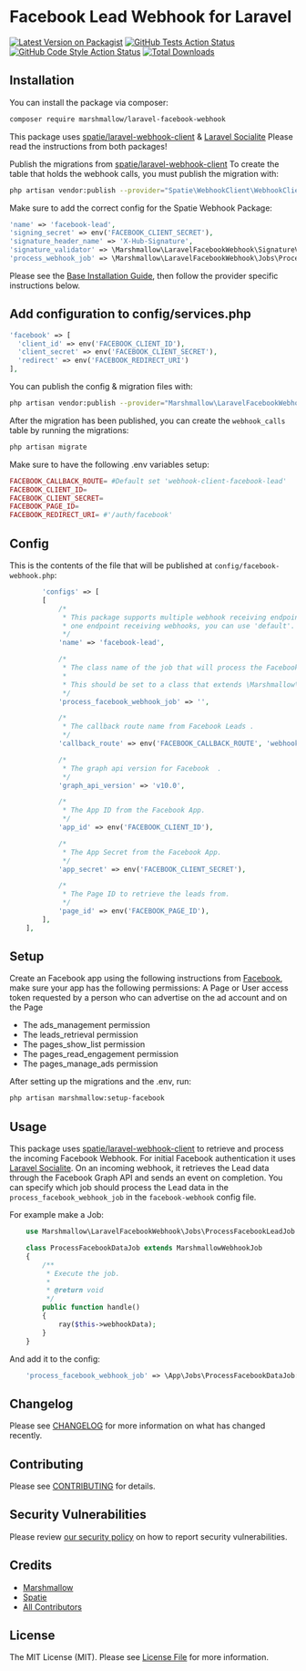 # Facebook Lead Webhook for Laravel

[![Latest Version on Packagist](https://img.shields.io/packagist/v/marshmallow/laravel-facebook-webhook.svg?style=flat-square)](https://packagist.org/packages/marshmallow/laravel-facebook-webhook)
[![GitHub Tests Action Status](https://img.shields.io/github/workflow/status/marshmallow-packages/laravel-facebook-webhook/run-tests?label=tests)](https://github.com/marshmallow-packages/laravel-facebook-webhook/actions?query=workflow%3Arun-tests+branch%3Amaster)
[![GitHub Code Style Action Status](https://img.shields.io/github/workflow/status/marshmallow-packages/laravel-facebook-webhook/Check%20&%20fix%20styling?label=code%20style)](https://github.com/marshmallow-packages/laravel-facebook-webhook/actions?query=workflow%3A"Check+%26+fix+styling"+branch%3Amaster)
[![Total Downloads](https://img.shields.io/packagist/dt/marshmallow/laravel-facebook-webhook.svg?style=flat-square)](https://packagist.org/packages/marshmallow/laravel-facebook-webhook)

## Installation

You can install the package via composer:

```bash
composer require marshmallow/laravel-facebook-webhook
```

This package uses [spatie/laravel-webhook-client](https://github.com/spatie/laravel-webhook-client) & [Laravel Socialite](https://socialiteproviders.com/Facebook/)
Please read the instructions from both packages!

Publish the migrations from [spatie/laravel-webhook-client](https://github.com/spatie/laravel-webhook-client)
To create the table that holds the webhook calls, you must publish the migration with:

```bash
php artisan vendor:publish --provider="Spatie\WebhookClient\WebhookClientServiceProvider" --tag="migrations"
```

Make sure to add the correct config for the Spatie Webhook Package:

```php
'name' => 'facebook-lead',
'signing_secret' => env('FACEBOOK_CLIENT_SECRET'),
'signature_header_name' => 'X-Hub-Signature',
'signature_validator' => \Marshmallow\LaravelFacebookWebhook\SignatureValidator\FacebookSignatureValidator::class,
'process_webhook_job' => \Marshmallow\LaravelFacebookWebhook\Jobs\ProcessFacebookLeadWebhookJob::class,
```

Please see the [Base Installation Guide](https://socialiteproviders.com/usage/), then follow the provider specific instructions below.

## Add configuration to config/services.php

```php
'facebook' => [
  'client_id' => env('FACEBOOK_CLIENT_ID'),
  'client_secret' => env('FACEBOOK_CLIENT_SECRET'),
  'redirect' => env('FACEBOOK_REDIRECT_URI')
],
```

You can publish the config & migration files with:

```bash
php artisan vendor:publish --provider="Marshmallow\LaravelFacebookWebhook\LaravelFacebookWebhookServiceProvider"
```

After the migration has been published, you can create the `webhook_calls` table by running the migrations:

```bash
php artisan migrate
```

Make sure to have the following .env variables setup:

```php
FACEBOOK_CALLBACK_ROUTE= #Default set 'webhook-client-facebook-lead'
FACEBOOK_CLIENT_ID=
FACEBOOK_CLIENT_SECRET=
FACEBOOK_PAGE_ID=
FACEBOOK_REDIRECT_URI= #'/auth/facebook'
```

## Config

This is the contents of the file that will be published at `config/facebook-webhook.php`:

```php
        'configs' => [
        [
            /*
             * This package supports multiple webhook receiving endpoints. If you only have
             * one endpoint receiving webhooks, you can use 'default'.
             */
            'name' => 'facebook-lead',

            /*
             * The class name of the job that will process the Facebook Lead Data.
             *
             * This should be set to a class that extends \Marshmallow\LaravelFacebookWebhook\Jobs\ProcessFacebookLeadJob,
             */
            'process_facebook_webhook_job' => '',

            /*
             * The callback route name from Facebook Leads .
             */
            'callback_route' => env('FACEBOOK_CALLBACK_ROUTE', 'webhook-client-facebook-lead'),

            /*
             * The graph api version for Facebook  .
             */
            'graph_api_version' => 'v10.0',

            /*
             * The App ID from the Facebook App.
             */
            'app_id' => env('FACEBOOK_CLIENT_ID'),

            /*
             * The App Secret from the Facebook App.
             */
            'app_secret' => env('FACEBOOK_CLIENT_SECRET'),

            /*
             * The Page ID to retrieve the leads from.
             */
            'page_id' => env('FACEBOOK_PAGE_ID'),
        ],
    ],
```

## Setup

Create an Facebook app using the following instructions from [Facebook](https://developers.facebook.com/docs/development/register), make sure your app has the following permissions:
A Page or User access token requested by a person who can advertise on the ad account and on the Page

-   The ads_management permission
-   The leads_retrieval permission
-   The pages_show_list permission
-   The pages_read_engagement permission
-   The pages_manage_ads permission

After setting up the migrations and the .env, run:

```bash
php artisan marshmallow:setup-facebook
```

## Usage

This package uses [spatie/laravel-webhook-client](https://github.com/spatie/laravel-webhook-client) to retrieve and process the incoming Facebook Webhook. For initial Facebook authentication it uses [Laravel Socialite](https://socialiteproviders.com/Facebook/).
On an incoming webhook, it retrieves the Lead data through the Facebook Graph API and sends an event on completion.
You can specify which job should process the Lead data in the `process_facebook_webhook_job` in the `facebook-webhook` config file.

For example make a Job:

```php
    use Marshmallow\LaravelFacebookWebhook\Jobs\ProcessFacebookLeadJob as MarshmallowWebhookJob;

    class ProcessFacebookDataJob extends MarshmallowWebhookJob
    {
        /**
         * Execute the job.
         *
         * @return void
         */
        public function handle()
        {
            ray($this->webhookData);
        }
    }
```

And add it to the config:

```php
    'process_facebook_webhook_job' => \App\Jobs\ProcessFacebookDataJob::class,
```

## Changelog

Please see [CHANGELOG](CHANGELOG.md) for more information on what has changed recently.

## Contributing

Please see [CONTRIBUTING](.github/CONTRIBUTING.md) for details.

## Security Vulnerabilities

Please review [our security policy](../../security/policy) on how to report security vulnerabilities.

## Credits

-   [Marshmallow](https://github.com/marshmallow-packages)
-   [Spatie](https://github.com/spatie)
-   [All Contributors](../../contributors)

## License

The MIT License (MIT). Please see [License File](LICENSE.md) for more information.

```

```
